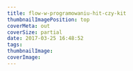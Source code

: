 ```yaml
---
title: flow-w-programowaniu-hit-czy-kit
thumbnailImagePosition: top
coverMeta: out
coverSize: partial
date: 2017-03-25 16:48:52
tags:
thumbnailImage:
coverImage:
---
```

